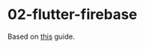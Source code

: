 # 02-flutter-firebase

Based on [this](https://firebase.google.com/codelabs/firebase-get-to-know-flutter) guide.
